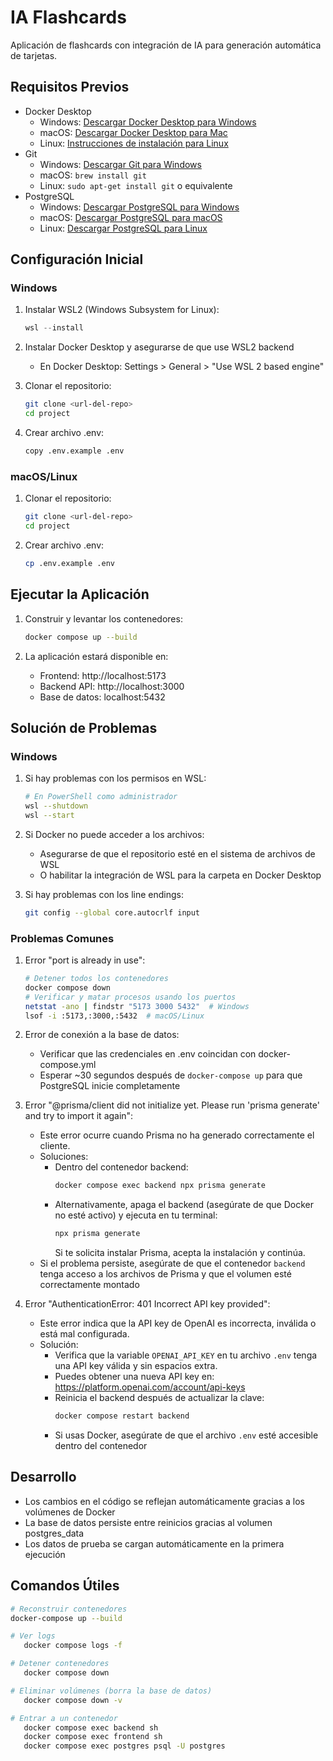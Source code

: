 # IA Flashcards

Aplicación de flashcards con integración de IA para generación automática de tarjetas.

## Requisitos Previos

- Docker Desktop
  - Windows: [Descargar Docker Desktop para Windows](https://www.docker.com/products/docker-desktop)
  - macOS: [Descargar Docker Desktop para Mac](https://www.docker.com/products/docker-desktop)
  - Linux: [Instrucciones de instalación para Linux](https://docs.docker.com/engine/install/)
- Git
  - Windows: [Descargar Git para Windows](https://git-scm.com/download/win)
  - macOS: `brew install git`
  - Linux: `sudo apt-get install git` o equivalente
- PostgreSQL
  - Windows: [Descargar PostgreSQL para Windows](https://www.postgresql.org/download/windows/)
  - macOS: [Descargar PostgreSQL para macOS](https://www.postgresql.org/download/macosx/)
  - Linux: [Descargar PostgreSQL para Linux](https://www.postgresql.org/download/)

## Configuración Inicial

### Windows

1. Instalar WSL2 (Windows Subsystem for Linux):

   ```powershell
   wsl --install
   ```

2. Instalar Docker Desktop y asegurarse de que use WSL2 backend

   - En Docker Desktop: Settings > General > "Use WSL 2 based engine"

3. Clonar el repositorio:

   ```bash
   git clone <url-del-repo>
   cd project
   ```

4. Crear archivo .env:
   ```bash
   copy .env.example .env
   ```

### macOS/Linux

1. Clonar el repositorio:

   ```bash
   git clone <url-del-repo>
   cd project
   ```

2. Crear archivo .env:
   ```bash
   cp .env.example .env
   ```

## Ejecutar la Aplicación

1. Construir y levantar los contenedores:

   ```bash
   docker compose up --build
   ```

2. La aplicación estará disponible en:
   - Frontend: http://localhost:5173
   - Backend API: http://localhost:3000
   - Base de datos: localhost:5432

## Solución de Problemas

### Windows

1. Si hay problemas con los permisos en WSL:

   ```bash
   # En PowerShell como administrador
   wsl --shutdown
   wsl --start
   ```

2. Si Docker no puede acceder a los archivos:

   - Asegurarse de que el repositorio esté en el sistema de archivos de WSL
   - O habilitar la integración de WSL para la carpeta en Docker Desktop

3. Si hay problemas con los line endings:
   ```bash
   git config --global core.autocrlf input
   ```

### Problemas Comunes

1. Error "port is already in use":

   ```bash
   # Detener todos los contenedores
   docker compose down
   # Verificar y matar procesos usando los puertos
   netstat -ano | findstr "5173 3000 5432"  # Windows
   lsof -i :5173,:3000,:5432  # macOS/Linux
   ```

2. Error de conexión a la base de datos:

   - Verificar que las credenciales en .env coincidan con docker-compose.yml
   - Esperar ~30 segundos después de `docker-compose up` para que PostgreSQL inicie completamente

3. Error "@prisma/client did not initialize yet. Please run 'prisma generate' and try to import it again":

   - Este error ocurre cuando Prisma no ha generado correctamente el cliente.
   - Soluciones:
     - Dentro del contenedor backend:
       ```bash
       docker compose exec backend npx prisma generate
       ```
     - Alternativamente, apaga el backend (asegúrate de que Docker no esté activo) y ejecuta en tu terminal:
       ```bash
       npx prisma generate
       ```
       Si te solicita instalar Prisma, acepta la instalación y continúa.
   - Si el problema persiste, asegúrate de que el contenedor `backend` tenga acceso a los archivos de Prisma y que el volumen esté correctamente montado

4. Error "AuthenticationError: 401 Incorrect API key provided":
   - Este error indica que la API key de OpenAI es incorrecta, inválida o está mal configurada.
   - Solución:
     - Verifica que la variable `OPENAI_API_KEY` en tu archivo `.env` tenga una API key válida y sin espacios extra.
     - Puedes obtener una nueva API key en: https://platform.openai.com/account/api-keys
     - Reinicia el backend después de actualizar la clave:
       ```bash
       docker compose restart backend
       ```
     - Si usas Docker, asegúrate de que el archivo `.env` esté accesible dentro del contenedor

## Desarrollo

- Los cambios en el código se reflejan automáticamente gracias a los volúmenes de Docker
- La base de datos persiste entre reinicios gracias al volumen postgres_data
- Los datos de prueba se cargan automáticamente en la primera ejecución

## Comandos Útiles

```bash
# Reconstruir contenedores
docker-compose up --build

# Ver logs
   docker compose logs -f

# Detener contenedores
   docker compose down

# Eliminar volúmenes (borra la base de datos)
   docker compose down -v

# Entrar a un contenedor
   docker compose exec backend sh
   docker compose exec frontend sh
   docker compose exec postgres psql -U postgres
```
